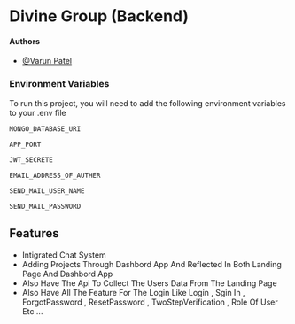 
# Divine Group (Backend)
####  Authors

- [@Varun Patel](https://github.com/VarunPatel-07)


### Environment Variables

To run this project, you will need to add the following environment variables to your .env file

`MONGO_DATABASE_URI `

`APP_PORT`

`JWT_SECRETE`

`EMAIL_ADDRESS_OF_AUTHER`

`SEND_MAIL_USER_NAME`

`SEND_MAIL_PASSWORD `




## Features

- Intigrated Chat System
- Adding Projects Through Dashbord App And Reflected In Both Landing Page And Dashbord App
- Also Have The Api To Collect The Users Data From The Landing Page
- Also Have All The Feature For The Login Like Login , Sgin In , ForgotPassword , ResetPassword , TwoStepVerification , Role Of User Etc ...


